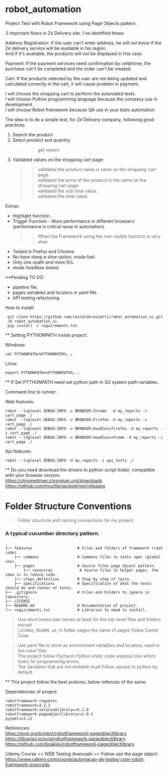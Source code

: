 # robot_automation

Project Test with Robot Framework using Page Objects pattern.

3 important flows in Zé Delivery site. I've identified these:

Address Registration: If the user can't enter address, he will not know if the Zé delivery service will be available in his region.   
And if it's available, the products will not be displayed in this case.  

Payment: If the payment services need confirmation by cellphone, the purchase can't be completed and the order can't be created.  

Cart: If the products selected by the user are not being updated and calculated correctly in the cart, it will cause problem in payment.  

I will choose the shopping cart to perform the automated tests.  
I will choose Python programming language because the company use in development.  
I will choose Robot framework because QA use in your tests automation.  

The idea is to do a simple test, for Zé Delivery company, following good practices.
1. Search the product
2. Select product and quantity 
    >> get values
3. Validated values on the shopping cart page:  
    >> validated the product name is same on the shopping cart page.  
    >> validated the price of the product is the same on the shopping cart page.  
    >> validated the sub total value.  
    >> validated the total value.     

Extras:  
- Highlight function.  
- Trigger Function - More performance in different browsers (performance is critical issue in automation).   
    >> When the Framework using the non-visible function is very slow.  
- Tested in Firefox and Chrome.  
- No have sleep e slow option, mode fast.  
- Only one xpath and more IDs.  
- mode headless tested.

**Pending TO DO: 
- pipeline file.
- pages variables and locators in yaml file.
- API testing refactoring.

How to install:
```
 git clone https://github.com/reinaldorossetti/robot_automation_ui.git
 cd robot_automation_ui   
 pip install -r requirements.txt
```

** Setting PYTHONPATH inside project:

Windows:
```
set PYTHONPATH=%PYTHONPATH%;.;
```
Linux: 
```
export PYTHONPATH=%PYTHONPATH%;.;
```
** If Set PYTHONPATH need set python path in SO system path variables.

Command line to runner:

Web features:
```
robot --loglevel DEBUG:INFO -v BROWSER:Chrome  -d my_reports -i cart_page ./
robot --loglevel DEBUG:INFO -v BROWSER:Firefox -d my_reports -i cart_page ./
robot --loglevel DEBUG:INFO -v BROWSER:headlessfirefox -d my_reports -i cart_page ./
robot --loglevel DEBUG:INFO -v BROWSER:headlesschrome -d my_reports -i cart_page ./
```
Api features:
```
robot --loglevel DEBUG:INFO -d my_reports -i api_tests ./  
```

** Do you need download the drivers to python script folder, compatible with your browser version:  
https://chromedriver.chromium.org/downloads  
https://github.com/mozilla/geckodriver/releases  


Folder Structure Conventions
============================

> Folder structure and naming conventions for my project.

### A typical cucumber directory pattern.
    .
    ├── features                    # Files and folders of framework (root code)
        ├── commons                 # Commons files to tests spec (global use).
        ├── pages                   # Source files page object pattern.
            ├── resources            # Source files to helper pages, the idea is to reduce code.
        ├── steps_definitios        # Step by step of tests.
        ├── specifications          # Specification of what the tests should do and runner of tests.
    ├── .gitignore                  # Files and Folders to ignore in repository.
    ├── LICENSE
    ├── README.md                   # Documentation of project.
    └── requirements.txt            # Libraries to need to install.

> Use short lowercase names at least for the top-level files and folders except  
> `LICENSE`, `README.md`, in folder pages the name of pages follow Camel Case.  

> Use yaml file to store as environment variables and locators, used in the robot files.  
> The project follow Pycharm Python static code analysis tool which looks for programming errors.  
> The Variables that are not mutable must follow upcase in python by default.  

** This project follow the best pratices, below refences of the same.

Dependencies of project:
```
robotframework-requests
robotframework=3.2.2
robotframework-seleniumlibrary==5.1.0
robotframework-pageobjectlibrary>=1.0.2
pyyaml==3.12

```

References:  
https://pypi.org/project/robotframework-pageobjectlibrary    
https://libraries.io/pypi/robotframework-pageobjectlibrary  
https://github.com/boakley/robotframework-pageobjectlibrary  

Udemy Course >> WEB Testing Avançado >> Follow use the page object:  
https://www.udemy.com/course/automacao-de-testes-com-robot-framework-avancado  

